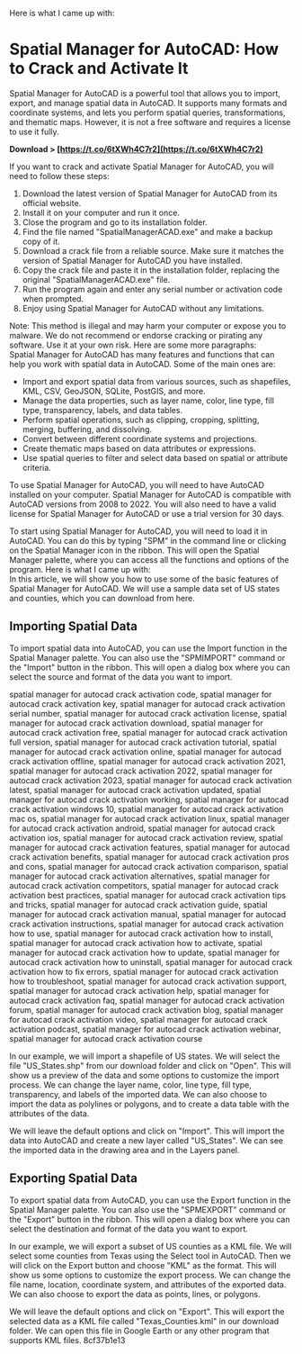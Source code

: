 Here is what I came up with:  
# Spatial Manager for AutoCAD: How to Crack and Activate It
 
Spatial Manager for AutoCAD is a powerful tool that allows you to import, export, and manage spatial data in AutoCAD. It supports many formats and coordinate systems, and lets you perform spatial queries, transformations, and thematic maps. However, it is not a free software and requires a license to use it fully.
 
**Download > [https://t.co/6tXWh4C7r2](https://t.co/6tXWh4C7r2)**


 
If you want to crack and activate Spatial Manager for AutoCAD, you will need to follow these steps:
 
1. Download the latest version of Spatial Manager for AutoCAD from its official website.
2. Install it on your computer and run it once.
3. Close the program and go to its installation folder.
4. Find the file named "SpatialManagerACAD.exe" and make a backup copy of it.
5. Download a crack file from a reliable source. Make sure it matches the version of Spatial Manager for AutoCAD you have installed.
6. Copy the crack file and paste it in the installation folder, replacing the original "SpatialManagerACAD.exe" file.
7. Run the program again and enter any serial number or activation code when prompted.
8. Enjoy using Spatial Manager for AutoCAD without any limitations.

Note: This method is illegal and may harm your computer or expose you to malware. We do not recommend or endorse cracking or pirating any software. Use it at your own risk.
 Here are some more paragraphs:  
Spatial Manager for AutoCAD has many features and functions that can help you work with spatial data in AutoCAD. Some of the main ones are:

- Import and export spatial data from various sources, such as shapefiles, KML, CSV, GeoJSON, SQLite, PostGIS, and more.
- Manage the data properties, such as layer name, color, line type, fill type, transparency, labels, and data tables.
- Perform spatial operations, such as clipping, cropping, splitting, merging, buffering, and dissolving.
- Convert between different coordinate systems and projections.
- Create thematic maps based on data attributes or expressions.
- Use spatial queries to filter and select data based on spatial or attribute criteria.

To use Spatial Manager for AutoCAD, you will need to have AutoCAD installed on your computer. Spatial Manager for AutoCAD is compatible with AutoCAD versions from 2008 to 2022. You will also need to have a valid license for Spatial Manager for AutoCAD or use a trial version for 30 days.
 
To start using Spatial Manager for AutoCAD, you will need to load it in AutoCAD. You can do this by typing "SPM" in the command line or clicking on the Spatial Manager icon in the ribbon. This will open the Spatial Manager palette, where you can access all the functions and options of the program.
 Here is what I came up with:  
In this article, we will show you how to use some of the basic features of Spatial Manager for AutoCAD. We will use a sample data set of US states and counties, which you can download from here.
 
## Importing Spatial Data
 
To import spatial data into AutoCAD, you can use the Import function in the Spatial Manager palette. You can also use the "SPMIMPORT" command or the "Import" button in the ribbon. This will open a dialog box where you can select the source and format of the data you want to import.
 
spatial manager for autocad crack activation code,  spatial manager for autocad crack activation key,  spatial manager for autocad crack activation serial number,  spatial manager for autocad crack activation license,  spatial manager for autocad crack activation download,  spatial manager for autocad crack activation free,  spatial manager for autocad crack activation full version,  spatial manager for autocad crack activation tutorial,  spatial manager for autocad crack activation online,  spatial manager for autocad crack activation offline,  spatial manager for autocad crack activation 2021,  spatial manager for autocad crack activation 2022,  spatial manager for autocad crack activation 2023,  spatial manager for autocad crack activation latest,  spatial manager for autocad crack activation updated,  spatial manager for autocad crack activation working,  spatial manager for autocad crack activation windows 10,  spatial manager for autocad crack activation mac os,  spatial manager for autocad crack activation linux,  spatial manager for autocad crack activation android,  spatial manager for autocad crack activation ios,  spatial manager for autocad crack activation review,  spatial manager for autocad crack activation features,  spatial manager for autocad crack activation benefits,  spatial manager for autocad crack activation pros and cons,  spatial manager for autocad crack activation comparison,  spatial manager for autocad crack activation alternatives,  spatial manager for autocad crack activation competitors,  spatial manager for autocad crack activation best practices,  spatial manager for autocad crack activation tips and tricks,  spatial manager for autocad crack activation guide,  spatial manager for autocad crack activation manual,  spatial manager for autocad crack activation instructions,  spatial manager for autocad crack activation how to use,  spatial manager for autocad crack activation how to install,  spatial manager for autocad crack activation how to activate,  spatial manager for autocad crack activation how to update,  spatial manager for autocad crack activation how to uninstall,  spatial manager for autocad crack activation how to fix errors,  spatial manager for autocad crack activation how to troubleshoot,  spatial manager for autocad crack activation support,  spatial manager for autocad crack activation help,  spatial manager for autocad crack activation faq,  spatial manager for autocad crack activation forum,  spatial manager for autocad crack activation blog,  spatial manager for autocad crack activation video,  spatial manager for autocad crack activation podcast,  spatial manager for autocad crack activation webinar,  spatial manager for autocad crack activation course
 
In our example, we will import a shapefile of US states. We will select the file "US\_States.shp" from our download folder and click on "Open". This will show us a preview of the data and some options to customize the import process. We can change the layer name, color, line type, fill type, transparency, and labels of the imported data. We can also choose to import the data as polylines or polygons, and to create a data table with the attributes of the data.
 
We will leave the default options and click on "Import". This will import the data into AutoCAD and create a new layer called "US\_States". We can see the imported data in the drawing area and in the Layers panel.
 
## Exporting Spatial Data
 
To export spatial data from AutoCAD, you can use the Export function in the Spatial Manager palette. You can also use the "SPMEXPORT" command or the "Export" button in the ribbon. This will open a dialog box where you can select the destination and format of the data you want to export.
 
In our example, we will export a subset of US counties as a KML file. We will select some counties from Texas using the Select tool in AutoCAD. Then we will click on the Export button and choose "KML" as the format. This will show us some options to customize the export process. We can change the file name, location, coordinate system, and attributes of the exported data. We can also choose to export the data as points, lines, or polygons.
 
We will leave the default options and click on "Export". This will export the selected data as a KML file called "Texas\_Counties.kml" in our download folder. We can open this file in Google Earth or any other program that supports KML files.
 8cf37b1e13
 
